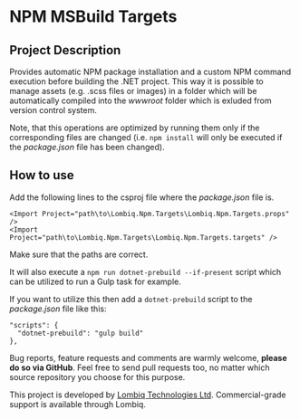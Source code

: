 # NPM MSBuild Targets



## Project Description

Provides automatic NPM package installation and a custom NPM command execution before building the .NET project. This way it is possible to manage assets (e.g. .scss files or images) in a folder which will be automatically compiled into the _wwwroot_ folder which is exluded from version control system.

Note, that this operations are optimized by running them only if the corresponding files are changed (i.e. `npm install` will only be executed if the _package.json_ file has been changed).


## How to use

Add the following lines to the csproj file where the _package.json_ file is.

```
<Import Project="path\to\Lombiq.Npm.Targets\Lombiq.Npm.Targets.props" />
<Import Project="path\to\Lombiq.Npm.Targets\Lombiq.Npm.Targets.targets" />
```

Make sure that the paths are correct.

It will also execute a `npm run dotnet-prebuild --if-present` script which can be utilized to run a Gulp task for example.

If you want to utilize this then add a `dotnet-prebuild` script to the _package.json_ file like this:

```
"scripts": {
  "dotnet-prebuild": "gulp build"
},
```

Bug reports, feature requests and comments are warmly welcome, **please do so via GitHub**.
Feel free to send pull requests too, no matter which source repository you choose for this purpose.

This project is developed by [Lombiq Technologies Ltd](http://lombiq.com/). Commercial-grade support is available through Lombiq.